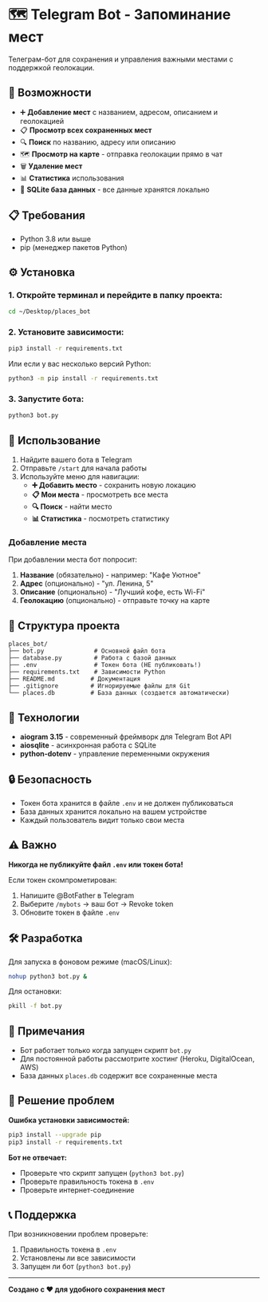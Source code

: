 # 🗺 Telegram Bot - Запоминание мест

Телеграм-бот для сохранения и управления важными местами с поддержкой геолокации.

## 🚀 Возможности

- ➕ **Добавление мест** с названием, адресом, описанием и геолокацией
- 📋 **Просмотр всех сохраненных мест**
- 🔍 **Поиск** по названию, адресу или описанию
- 🗺 **Просмотр на карте** - отправка геолокации прямо в чат
- 🗑 **Удаление мест**
- 📊 **Статистика** использования
- 💾 **SQLite база данных** - все данные хранятся локально

## 📋 Требования

- Python 3.8 или выше
- pip (менеджер пакетов Python)

## ⚙️ Установка

### 1. Откройте терминал и перейдите в папку проекта:

```bash
cd ~/Desktop/places_bot
```

### 2. Установите зависимости:

```bash
pip3 install -r requirements.txt
```

Или если у вас несколько версий Python:

```bash
python3 -m pip install -r requirements.txt
```

### 3. Запустите бота:

```bash
python3 bot.py
```

## 🎯 Использование

1. Найдите вашего бота в Telegram
2. Отправьте `/start` для начала работы
3. Используйте меню для навигации:
   - **➕ Добавить место** - сохранить новую локацию
   - **📋 Мои места** - просмотреть все места
   - **🔍 Поиск** - найти место
   - **📊 Статистика** - посмотреть статистику

### Добавление места

При добавлении места бот попросит:
1. **Название** (обязательно) - например: "Кафе Уютное"
2. **Адрес** (опционально) - "ул. Ленина, 5"
3. **Описание** (опционально) - "Лучший кофе, есть Wi-Fi"
4. **Геолокацию** (опционально) - отправьте точку на карте

## 📁 Структура проекта

```
places_bot/
├── bot.py              # Основной файл бота
├── database.py         # Работа с базой данных
├── .env                # Токен бота (НЕ публиковать!)
├── requirements.txt    # Зависимости Python
├── README.md          # Документация
├── .gitignore         # Игнорируемые файлы для Git
└── places.db          # База данных (создается автоматически)
```

## 🔧 Технологии

- **aiogram 3.15** - современный фреймворк для Telegram Bot API
- **aiosqlite** - асинхронная работа с SQLite
- **python-dotenv** - управление переменными окружения

## 🔒 Безопасность

- Токен бота хранится в файле `.env` и не должен публиковаться
- База данных хранится локально на вашем устройстве
- Каждый пользователь видит только свои места

## ⚠️ Важно

**Никогда не публикуйте файл `.env` или токен бота!**

Если токен скомпрометирован:
1. Напишите @BotFather в Telegram
2. Выберите `/mybots` → ваш бот → Revoke token
3. Обновите токен в файле `.env`

## 🛠 Разработка

Для запуска в фоновом режиме (macOS/Linux):

```bash
nohup python3 bot.py &
```

Для остановки:

```bash
pkill -f bot.py
```

## 📝 Примечания

- Бот работает только когда запущен скрипт `bot.py`
- Для постоянной работы рассмотрите хостинг (Heroku, DigitalOcean, AWS)
- База данных `places.db` содержит все сохраненные места

## 🐛 Решение проблем

**Ошибка установки зависимостей:**
```bash
pip3 install --upgrade pip
pip3 install -r requirements.txt
```

**Бот не отвечает:**
- Проверьте что скрипт запущен (`python3 bot.py`)
- Проверьте правильность токена в `.env`
- Проверьте интернет-соединение

## 📞 Поддержка

При возникновении проблем проверьте:
1. Правильность токена в `.env`
2. Установлены ли все зависимости
3. Запущен ли бот (`python3 bot.py`)

---

**Создано с ❤️ для удобного сохранения мест**

